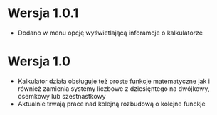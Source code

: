 # Wersja 1.0.1
- Dodano w menu opcję wyświetlającą inforamcje o kalkulatorze
# Wersja 1.0
- Kalkulator działa obsługuje też proste funkcje matematyczne jak i również zamienia systemy liczbowe z dziesięntego na dwójkowy, ósemkowy lub szestnastkowy
- Aktualnie trwają prace nad kolejną rozbudową o kolejne funckje
